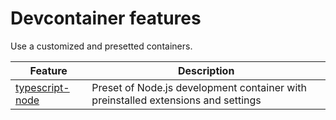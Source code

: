 # Devcontainer features

Use a customized and presetted containers.

| Feature                                                      | Description                                                       |
| ------------------------------------------------------------ | ----------------------------------------------------------------- |
| [typescript-node](../src/typescript-node/README.md) | Preset of Node.js development container with preinstalled extensions and settings |
